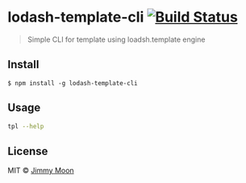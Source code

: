 # lodash-template-cli [![Build Status](https://travis-ci.org/ragingwind/lodash-template-cli.svg?branch=master)](https://travis-ci.org/ragingwind/lodash-template-cli)

> Simple CLI for template using loadsh.template engine


## Install

```
$ npm install -g lodash-template-cli
```

## Usage

```sh
tpl --help
```

## License

MIT © [Jimmy Moon](http://ragingwind.me)
